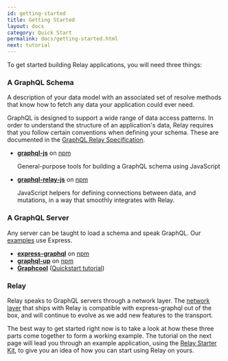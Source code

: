 ```yaml
---
id: getting-started
title: Getting Started
layout: docs
category: Quick Start
permalink: docs/getting-started.html
next: tutorial
---
```


To get started building Relay applications, you will need three things:

### A GraphQL Schema

A description of your data model with an associated set of resolve methods that know how to fetch any data your application could ever need.

GraphQL is designed to support a wide range of data access patterns. In order to understand the structure of an application's data, Relay requires that you follow certain conventions when defining your schema. These are documented in the [GraphQL Relay Specification](graphql-relay-specification.html).

- **[graphql-js](https://github.com/graphql/graphql-js)** on [npm](https://www.npmjs.com/package/graphql)

  General-purpose tools for building a GraphQL schema using JavaScript

- **[graphql-relay-js](https://github.com/graphql/graphql-relay-js)** on [npm](https://www.npmjs.com/package/graphql-relay)

  JavaScript helpers for defining connections between data, and mutations, in a way that smoothly integrates with Relay.

### A GraphQL Server

Any server can be taught to load a schema and speak GraphQL. Our [examples](https://github.com/relayjs/relay-examples) use Express.

- **[express-graphql](https://github.com/graphql/express-graphql)** on [npm](https://www.npmjs.com/package/express-graphql)
- **[graphql-up](https://github.com/graphcool/graphql-up)** on [npm](https://www.npmjs.com/package/graphql-up)
- **[Graphcool](https://www.graph.cool/)** ([Quickstart tutorial](https://www.graph.cool/docs/quickstart/))

### Relay

Relay speaks to GraphQL servers through a network layer. The [network layer](https://facebook.github.io/relay/docs/guides-network-layer.html) that ships with Relay is compatible with express-graphql out of the box, and will continue to evolve as we add new features to the transport.

The best way to get started right now is to take a look at how these three parts come together to form a working example. The tutorial on the next page will lead you through an example application, using the [Relay Starter Kit](https://github.com/facebook/relay-starter-kit), to give you an idea of how you can start using Relay on yours.
